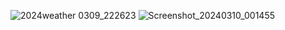 ![2024![weather](https://github.com/stjepanstojcevic/WeatherSecurityStation_FlutterArduino/assets/48209720/67f96651-382f-4d88-a4fe-ae3546ed9ccc)
0309_222623](https://github.com/stjepanstojcevic/WeatherSecurityStation_FlutterArduino/assets/48209720/48f7fbfa-ff4d-4f0c-b92f-690285f27dfe)
![Screenshot_20240310_001455](https://github.com/stjepanstojcevic/WeatherSecurityStation_FlutterArduino/assets/48209720/927eadaf-1821-464f-b550-54e9c5114db6)
